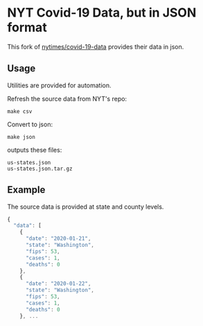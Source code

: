 # NYT Covid-19 Data, but in JSON format

This fork of [nytimes/covid-19-data](https://github.com/nytimes/covid-19-data)
provides their data in json.

## Usage
Utilities are provided for automation.

Refresh the source data from NYT's repo:

    make csv

Convert to json:

    make json

outputs these files:

    us-states.json
    us-states.json.tar.gz


## Example

The source data is provided at state and county levels.

```javascript
{
  "data": [
    {
      "date": "2020-01-21",
      "state": "Washington",
      "fips": 53,
      "cases": 1,
      "deaths": 0
    },
    {
      "date": "2020-01-22",
      "state": "Washington",
      "fips": 53,
      "cases": 1,
      "deaths": 0
    }, ...
```
